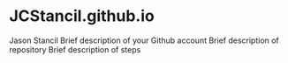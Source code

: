 # JCStancil.github.io

Jason Stancil
Brief description of your Github account
Brief description of repository
Brief description of steps
